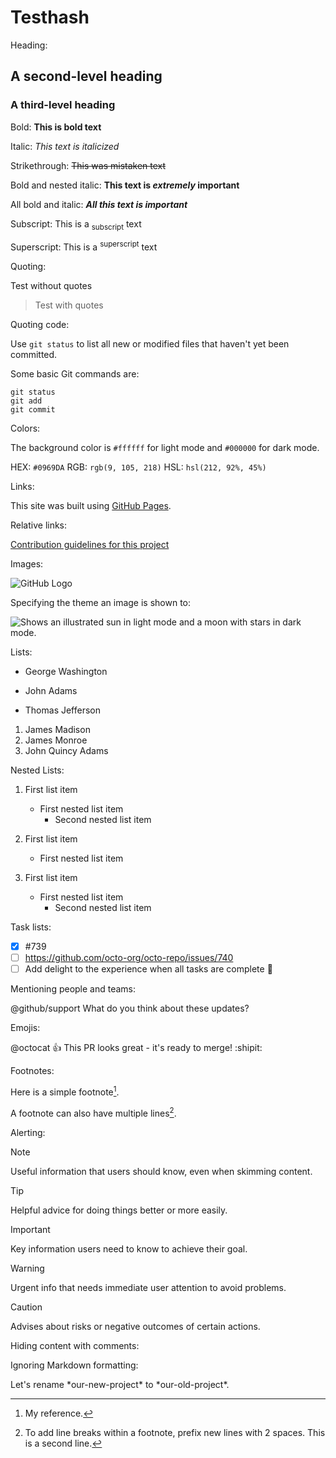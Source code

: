 # Testhash

Heading:

## A second-level heading

### A third-level heading

Bold:
**This is bold text**

Italic:
_This text is italicized_

Strikethrough:
~~This was mistaken text~~

Bold and nested italic:
**This text is _extremely_ important**

All bold and italic:
***All this text is important***

Subscript:
This is a <sub>subscript</sub> text

Superscript:
This is a <sup>superscript</sup> text

Quoting:

Test without quotes

> Test with quotes


Quoting code:

Use `git status` to list all new or modified files that haven't yet been committed.

Some basic Git commands are:
```
git status
git add
git commit
```

Colors:

The background color is `#ffffff` for light mode and `#000000` for dark mode.

HEX:
`#0969DA`
RGB:
`rgb(9, 105, 218)`
HSL:
`hsl(212, 92%, 45%)`

Links:

This site was built using [GitHub Pages](https://docs.github.com/en/get-started/writing-on-github/getting-started-with-writing-and-formatting-on-github/basic-writing-and-formatting-syntax).

Relative links:

[Contribution guidelines for this project](Testhash/README.md)

Images:

![GitHub Logo](https://github.githubassets.com/images/modules/logos_page/GitHub-Mark.png)


Specifying the theme an image is shown to:

<picture>
  <source media="(prefers-color-scheme: dark)" srcset="https://user-images.githubusercontent.com/25423296/163456776-7f95b81a-f1ed-45f7-b7ab-8fa810d529fa.png">
  <source media="(prefers-color-scheme: light)" srcset="https://user-images.githubusercontent.com/25423296/163456779-a8556205-d0a5-45e2-ac17-42d089e3c3f8.png">
  <img alt="Shows an illustrated sun in light mode and a moon with stars in dark mode." src="https://user-images.githubusercontent.com/25423296/163456779-a8556205-d0a5-45e2-ac17-42d089e3c3f8.png">
</picture>

Lists:

- George Washington
* John Adams
+ Thomas Jefferson

1. James Madison
2. James Monroe
3. John Quincy Adams

Nested Lists:

1. First list item
   - First nested list item
     - Second nested list item

100. First list item
     - First nested list item
    
100. First list item
       - First nested list item
         - Second nested list item
        
Task lists:

- [x] #739
- [ ] https://github.com/octo-org/octo-repo/issues/740
- [ ] Add delight to the experience when all tasks are complete :tada:

Mentioning people and teams:

@github/support What do you think about these updates?

Emojis:

@octocat :+1: This PR looks great - it's ready to merge! :shipit:

Footnotes:

Here is a simple footnote[^1].

A footnote can also have multiple lines[^2].

[^1]: My reference.
[^2]: To add line breaks within a footnote, prefix new lines with 2 spaces.
  This is a second line.

Alerting:

> [!NOTE]
> Useful information that users should know, even when skimming content.

> [!TIP]
> Helpful advice for doing things better or more easily.

> [!IMPORTANT]
> Key information users need to know to achieve their goal.

> [!WARNING]
> Urgent info that needs immediate user attention to avoid problems.

> [!CAUTION]
> Advises about risks or negative outcomes of certain actions.

Hiding content with comments:
<!-- This content will not appear in the rendered Markdown -->

Ignoring Markdown formatting:

Let's rename \*our-new-project\* to \*our-old-project\*.
